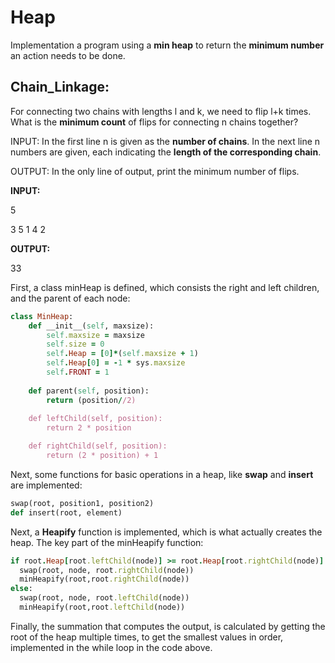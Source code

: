 # Heap
Implementation a program using a **min heap** to return the **minimum number** an action needs to be done.

<h2>Chain_Linkage:</h2>

For connecting two chains with lengths l and k, we need to flip l+k times. What is the **minimum count** of flips for connecting n chains together?

INPUT: In the first line n is given as the **number of chains**. In the next line n numbers are given, each indicating the **length of the corresponding chain**.

OUTPUT: In the only line of output, print the minimum number of flips.

**INPUT:**

5

3 5 1 4 2

**OUTPUT:**

33

First, a class minHeap is defined, which consists the right and left children, and the parent of each node:

```ruby
class MinHeap:
    def __init__(self, maxsize):
        self.maxsize = maxsize
        self.size = 0
        self.Heap = [0]*(self.maxsize + 1)
        self.Heap[0] = -1 * sys.maxsize
        self.FRONT = 1
 
    def parent(self, position):
        return (position//2)
 
    def leftChild(self, position):
        return 2 * position

    def rightChild(self, position):
        return (2 * position) + 1
```

Next, some functions for basic operations in a heap, like **swap** and **insert** are implemented:

```ruby
swap(root, position1, position2)
def insert(root, element)
```
Next, a **Heapify** function is implemented, which is what actually creates the heap. The key part of the minHeapify function:

```ruby
if root.Heap[root.leftChild(node)] >= root.Heap[root.rightChild(node)]:
  swap(root, node, root.rightChild(node))
  minHeapify(root,root.rightChild(node))
else:
  swap(root, node, root.leftChild(node))
  minHeapify(root,root.leftChild(node))
```

Finally, the summation that computes the output, is calculated by getting the root of the heap multiple times, to get the smallest values in order, implemented in the while loop in the code above.
